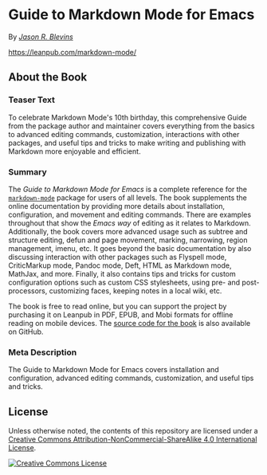 # Guide to Markdown Mode for Emacs

By [*Jason R. Blevins*](https://jblevins.org/)

<https://leanpub.com/markdown-mode/>

## About the Book

### Teaser Text

To celebrate Markdown Mode's 10th birthday, this comprehensive Guide from the package author and maintainer covers everything from the basics to advanced editing commands, customization, interactions with other packages, and useful tips and tricks to make writing and publishing with Markdown more enjoyable and efficient.

### Summary

The *Guide to Markdown Mode for Emacs* is a complete reference for the [`markdown-mode`](https://jblevins.org/projects/markdown-mode/) package for users of all levels.  The book supplements the online documentation by providing more details about installation, configuration, and movement and editing commands.  There are examples throughout that show the *Emacs way* of editing as it relates to Markdown.  Additionally, the book covers more advanced usage such as subtree and structure editing, defun and page movement, marking, narrowing, region management, imenu, etc.  It goes beyond the basic documentation by also discussing interaction with other packages such as Flyspell mode, CriticMarkup mode, Pandoc mode, Deft, HTML as Markdown mode, MathJax, and more.  Finally, it also contains tips and tricks for custom configuration options such as custom CSS stylesheets, using pre- and post-processors, customizing faces, keeping notes in a local wiki, etc.

The book is free to read online, but you can support the project by purchasing it on Leanpub in PDF, EPUB, and Mobi formats for offline reading on mobile devices. The [source code for the book](https://github.com/jrblevin/markdown-mode-guide) is also available on GitHub.

### Meta Description

The Guide to Markdown Mode for Emacs covers installation and configuration, advanced editing commands, customization, and useful tips and tricks.

## License

Unless otherwise noted, the contents of this repository are licensed under a [Creative Commons Attribution-NonCommercial-ShareAlike 4.0 International License][license].

[![Creative Commons License][badge]][license]

[license]: http://creativecommons.org/licenses/by-nc-sa/4.0/
[badge]: https://i.creativecommons.org/l/by-nc-sa/4.0/88x31.png
